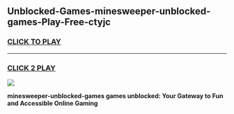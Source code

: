 
## Unblocked-Games-minesweeper-unblocked-games-Play-Free-ctyjc
<h3>
<a href="https://premium76.site?title=minesweeper-unblocked-games&ref=19M">CLICK TO PLAY</a></h3>
<hr>

<h3>
<a href="https://premium76.site?title=minesweeper-unblocked-games&ref=19M">CLICK 2 PLAY</a>
  
</h3>

<a href="https://premium76.site?title=minesweeper-unblocked-games&ref=19M"><img src="https://clearcache.store/games.png"></a>


**minesweeper-unblocked-games games unblocked: Your Gateway to Fun and Accessible Online Gaming**
